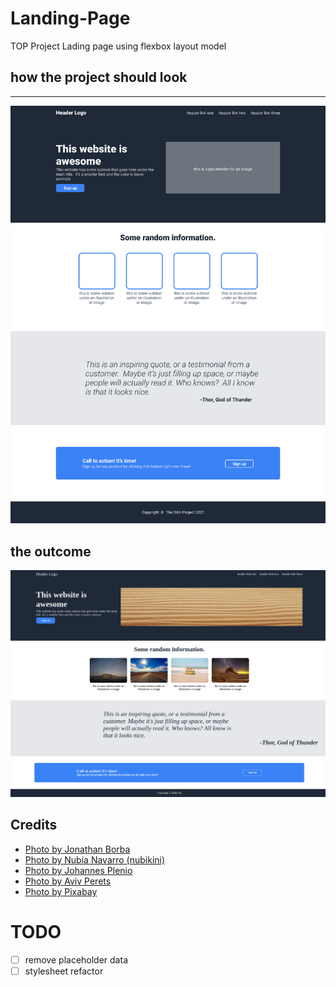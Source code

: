 # Landing-Page

TOP Project Lading page using flexbox layout model

## how the project should look

---

![out-come](./images/01.png)

## the outcome

![out-come](./images/abodaly.github.io_Landing-Page_.png)

## Credits

- [Photo by Jonathan Borba](https://www.pexels.com/photo/fine-sandy-dunes-in-dry-desert-5489194/)
- [Photo by Nubia Navarro (nubikini)](https://www.pexels.com/photo/yellow-van-die-cast-386025/)
- [Photo by Johannes Plenio](https://www.pexels.com/photo/winding-road-photography-1133505/)
- [Photo by Aviv Perets](https://www.pexels.com/photo/mountain-and-sky-3274903/)
- [Photo by Pixabay](https://www.pexels.com/photo/the-great-sphinx-262786/)

# TODO

- [ ] remove placeholder data
- [ ] stylesheet refactor
